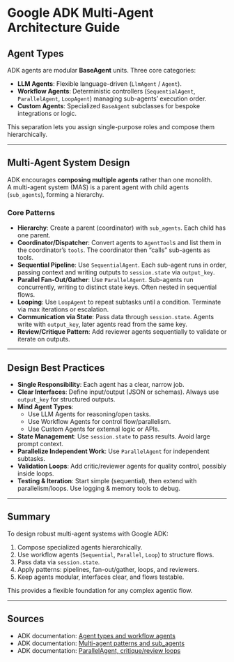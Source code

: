 # Google ADK Multi-Agent Architecture Guide

## Agent Types
ADK agents are modular **BaseAgent** units. Three core categories:

- **LLM Agents**: Flexible language-driven (`LlmAgent` / `Agent`).
- **Workflow Agents**: Deterministic controllers (`SequentialAgent`, `ParallelAgent`, `LoopAgent`) managing sub-agents’ execution order.
- **Custom Agents**: Specialized `BaseAgent` subclasses for bespoke integrations or logic.

This separation lets you assign single-purpose roles and compose them hierarchically.

---

## Multi-Agent System Design

ADK encourages **composing multiple agents** rather than one monolith.  
A multi-agent system (MAS) is a parent agent with child agents (`sub_agents`), forming a hierarchy.

### Core Patterns
- **Hierarchy**: Create a parent (coordinator) with `sub_agents`. Each child has one parent.
- **Coordinator/Dispatcher**: Convert agents to `AgentTool`s and list them in the coordinator’s `tools`. The coordinator then “calls” sub-agents as tools.
- **Sequential Pipeline**: Use `SequentialAgent`. Each sub-agent runs in order, passing context and writing outputs to `session.state` via `output_key`.
- **Parallel Fan-Out/Gather**: Use `ParallelAgent`. Sub-agents run concurrently, writing to distinct state keys. Often nested in sequential flows.
- **Looping**: Use `LoopAgent` to repeat subtasks until a condition. Terminate via max iterations or escalation.
- **Communication via State**: Pass data through `session.state`. Agents write with `output_key`, later agents read from the same key.
- **Review/Critique Pattern**: Add reviewer agents sequentially to validate or iterate on outputs.

---

## Design Best Practices
- **Single Responsibility**: Each agent has a clear, narrow job.
- **Clear Interfaces**: Define input/output (JSON or schemas). Always use `output_key` for structured outputs.
- **Mind Agent Types**:  
  - Use LLM Agents for reasoning/open tasks.  
  - Use Workflow Agents for control flow/parallelism.  
  - Use Custom Agents for external logic or APIs.
- **State Management**: Use `session.state` to pass results. Avoid large prompt context.
- **Parallelize Independent Work**: Use `ParallelAgent` for independent subtasks.
- **Validation Loops**: Add critic/reviewer agents for quality control, possibly inside loops.
- **Testing & Iteration**: Start simple (sequential), then extend with parallelism/loops. Use logging & memory tools to debug.

---

## Summary
To design robust multi-agent systems with Google ADK:
1. Compose specialized agents hierarchically.  
2. Use workflow agents (`Sequential`, `Parallel`, `Loop`) to structure flows.  
3. Pass data via `session.state`.  
4. Apply patterns: pipelines, fan-out/gather, loops, and reviewers.  
5. Keep agents modular, interfaces clear, and flows testable.  

This provides a flexible foundation for any complex agentic flow.

---

## Sources
- ADK documentation: [Agent types and workflow agents](https://google.github.io/adk-docs/agents/)    
- ADK documentation: [Multi-agent patterns and sub_agents](https://google.github.io/adk-docs/tutorials/multi_agent/)    
- ADK documentation: [ParallelAgent, critique/review loops](https://google.github.io/adk-docs/tutorials/workflow_agents/)    
